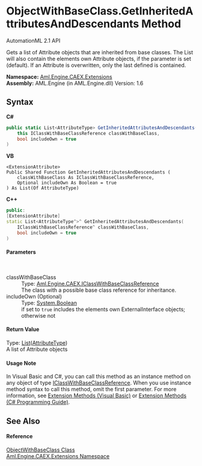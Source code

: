 # ObjectWithBaseClass.GetInheritedAttributesAndDescendants Method 
AutomationML 2.1 API 

Gets a list of Attribute objects that are inherited from base classes. The List will also contain the elements own Attribute objects, if the parameter is set (default). If an Attribute is overwritten, only the last defined is contained.

**Namespace:**&nbsp;<a href="N_Aml_Engine_CAEX_Extensions">Aml.Engine.CAEX.Extensions</a><br />**Assembly:**&nbsp;AML.Engine (in AML.Engine.dll) Version: 1.6

## Syntax

**C#**<br />
``` C#
public static List<AttributeType> GetInheritedAttributesAndDescendants(
	this IClassWithBaseClassReference classWithBaseClass,
	bool includeOwn = true
)
```

**VB**<br />
``` VB
<ExtensionAttribute>
Public Shared Function GetInheritedAttributesAndDescendants ( 
	classWithBaseClass As IClassWithBaseClassReference,
	Optional includeOwn As Boolean = true
) As List(Of AttributeType)
```

**C++**<br />
``` C++
public:
[ExtensionAttribute]
static List<AttributeType^>^ GetInheritedAttributesAndDescendants(
	IClassWithBaseClassReference^ classWithBaseClass, 
	bool includeOwn = true
)
```


#### Parameters
&nbsp;<dl><dt>classWithBaseClass</dt><dd>Type: <a href="T_Aml_Engine_CAEX_IClassWithBaseClassReference">Aml.Engine.CAEX.IClassWithBaseClassReference</a><br />The class with a possible base class reference for inheritance.</dd><dt>includeOwn (Optional)</dt><dd>Type: <a href="https://docs.microsoft.com/dotnet/api/system.boolean" target="_parent" rel="noopener noreferrer">System.Boolean</a><br />if set to `true` includes the elements own ExternalInterface objects; otherwise not</dd></dl>

#### Return Value
Type: <a href="https://docs.microsoft.com/dotnet/api/system.collections.generic.list-1" target="_parent" rel="noopener noreferrer">List</a>(<a href="T_Aml_Engine_CAEX_AttributeType">AttributeType</a>)<br />A list of Attribute objects

#### Usage Note
In Visual Basic and C#, you can call this method as an instance method on any object of type <a href="T_Aml_Engine_CAEX_IClassWithBaseClassReference">IClassWithBaseClassReference</a>. When you use instance method syntax to call this method, omit the first parameter. For more information, see <a href="https://docs.microsoft.com/dotnet/visual-basic/programming-guide/language-features/procedures/extension-methods" target="_blank" rel="noopener noreferrer">Extension Methods (Visual Basic)</a> or <a href="https://docs.microsoft.com/dotnet/csharp/programming-guide/classes-and-structs/extension-methods" target="_blank" rel="noopener noreferrer">Extension Methods (C# Programming Guide)</a>.

## See Also


#### Reference
<a href="T_Aml_Engine_CAEX_Extensions_ObjectWithBaseClass">ObjectWithBaseClass Class</a><br /><a href="N_Aml_Engine_CAEX_Extensions">Aml.Engine.CAEX.Extensions Namespace</a><br />